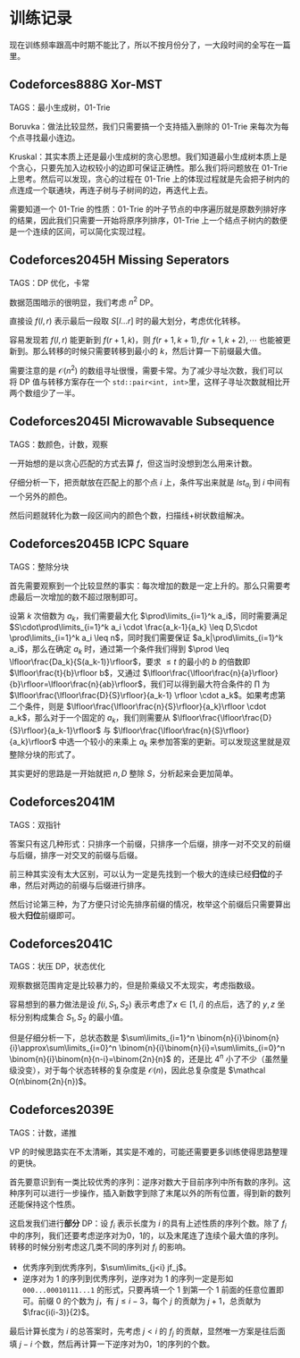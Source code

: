 # 训练记录

现在训练频率跟高中时期不能比了，所以不按月份分了，一大段时间的全写在一篇里。

## Codeforces888G Xor-MST

TAGS：最小生成树，01-Trie

Boruvka：做法比较显然，我们只需要搞一个支持插入删除的 01-Trie 来每次为每个点寻找最小连边。

Kruskal：其实本质上还是最小生成树的贪心思想。我们知道最小生成树本质上是个贪心，只要先加入边权较小的边即可保证正确性。那么我们将问题放在 01-Trie 上思考。然后可以发现，贪心的过程在 01-Trie 上的体现过程就是先会把子树内的点连成一个联通块，再连子树与子树间的边，再迭代上去。

需要知道一个 01-Trie 的性质：01-Trie 的叶子节点的中序遍历就是原数列排好序的结果，因此我们只需要一开始将原序列排序，01-Trie 上一个结点子树内的数便是一个连续的区间，可以简化实现过程。

## Codeforces2045H Missing Seperators

TAGS：DP 优化，卡常

数据范围暗示的很明显，我们考虑 $n^2$ DP。

直接设 $f(l,r)$ 表示最后一段取 $S[l...r]$ 时的最大划分，考虑优化转移。

容易发现若 $f(l,r)$ 能更新到 $f(r+1,k)$，则 $f(r+1,k+1),f(r+1,k+2),\cdots$ 也能被更新到。那么转移的时候只需要转移到最小的 $k$，然后计算一下前缀最大值。

需要注意的是 $\mathcal O(n^2)$ 的数组寻址很慢，需要卡常。为了减少寻址次数，我们可以将 DP 值与转移方案存在一个 `std::pair<int, int>`里，这样子寻址次数就相比开两个数组少了一半。

## Codeforces2045I Microwavable Subsequence

TAGS：数颜色，计数，观察

一开始想的是以贪心匹配的方式去算 $f$，但这当时没想到怎么用来计数。

仔细分析一下，把贡献放在匹配上的那个点 $i$ 上，条件写出来就是 $lst_{a_i}$ 到 $i$ 中间有一个另外的颜色。

然后问题就转化为数一段区间内的颜色个数，扫描线+树状数组解决。

## Codeforces2045B ICPC Square

TAGS：整除分块

首先需要观察到一个比较显然的事实：每次增加的数是一定上升的。那么只需要考虑最后一次增加的数不超过限制即可。

设第 $k$ 次倍数为 $a_k$，我们需要最大化 $\prod\limits_{i=1}^k a_i$，同时需要满足 $S\cdot\prod\limits_{i=1}^k a_i \cdot \frac{a_k-1}{a_k} \leq D,S\cdot \prod\limits_{i=1}^k a_i \leq n$，同时我们需要保证 $a_k|\prod\limits_{i=1}^k a_i$，那么在确定 $a_k$ 时，通过第一个条件我们得到 $\prod \leq \lfloor\frac{Da_k}{S(a_k-1)}\rfloor$，要求 $\leq t$ 的最小的 $b$ 的倍数即 $\lfloor\frac{t}{b}\rfloor b$，又通过 $\lfloor\frac{\lfloor\frac{n}{a}\rfloor}{b}\rfloor=\lfloor\frac{n}{ab}\rfloor$，我们可以得到最大符合条件的 $\prod$ 为 $\lfloor\frac{\lfloor\frac{D}{S}\rfloor}{a_k-1} \rfloor \cdot a_k$。如果考虑第二个条件，则是 $\lfloor\frac{\lfloor\frac{n}{S}\rfloor}{a_k}\rfloor \cdot a_k$，那么对于一个固定的 $a_k$，我们则需要从 $\lfloor\frac{\lfloor\frac{D}{S}\rfloor}{a_k-1}\rfloor$ 与 $\lfloor\frac{\lfloor\frac{n}{S}\rfloor}{a_k}\rfloor$ 中选一个较小的来乘上 $a_k$ 来参加答案的更新。可以发现这里就是双整除分块的形式了。

其实更好的思路是一开始就把 $n,D$ 整除 $S$，分析起来会更加简单。

## Codeforces2041M

TAGS：双指针

答案只有这几种形式：只排序一个前缀，只排序一个后缀，排序一对不交叉的前缀与后缀，排序一对交叉的前缀与后缀。

前三种其实没有太大区别，可以认为一定是先找到一个极大的连续已经**归位**的子串，然后对两边的前缀与后缀进行排序。

然后讨论第三种，为了方便只讨论先排序前缀的情况，枚举这个前缀后只需要算出极大**归位**前缀即可。

## Codeforces2041C

TAGS：状压 DP，状态优化

观察数据范围肯定是比较暴力的，但是阶乘级又不太现实，考虑指数级。

容易想到的暴力做法是设 $f(i,S_1,S_2)$ 表示考虑了$x\in[1,i]$ 的点后，选了的 $y,z$ 坐标分别构成集合 $S_1,S_2$ 的最小值。

但是仔细分析一下，总状态数是 $\sum\limits_{i=1}^n \binom{n}{i}\binom{n}{i}\approx\sum\limits_{i=0}^n \binom{n}{i}\binom{n}{i}=\sum\limits_{i=0}^n \binom{n}{i}\binom{n}{n-i}=\binom{2n}{n}$ 的，还是比 $4^n$ 小了不少（虽然量级没变），对于每个状态转移的复杂度是 $\mathcal O(n)$，因此总复杂度是 $\mathcal O(n\binom{2n}{n})$。

## Codeforces2039E 

TAGS：计数，递推

VP 的时候思路实在不太清晰，其实是不难的，可能还需要更多训练使得思路整理的更快。

首先要意识到有一类比较优秀的序列：逆序对数大于目前序列中所有数的序列。这种序列可以进行一步操作，插入新数字到除了末尾以外的所有位置，得到新的数列还能保持这个性质。

这启发我们进行**部分** DP：设 $f_i$ 表示长度为 $i$ 的具有上述性质的序列个数。除了 $f_i$ 中的序列，我们还要考虑逆序对为0，1的，以及末尾连了连续个最大值的序列。转移的时候分别考虑这几类不同的序列对 $f_i$ 的影响。

- 优秀序列到优秀序列，$\sum\limits_{j<i} jf_j$。
- 逆序对为 1 的序列到优秀序列，逆序对为 1 的序列一定是形如 `000...00010111...1` 的形式，只要再填一个 1 到第一个 1 前面的任意位置即可。前缀 $0$ 的个数为 $j$，有 $j \leq i - 3$，每个 $j$ 的贡献为 $j+1$，总贡献为 $\frac{i(i-3)}{2}$。

最后计算长度为 $i$ 的总答案时，先考虑 $j<i$ 的 $f_j$ 的贡献，显然唯一方案是往后面填 $j-i$ 个数，然后再计算一下逆序对为0，1的序列的个数。